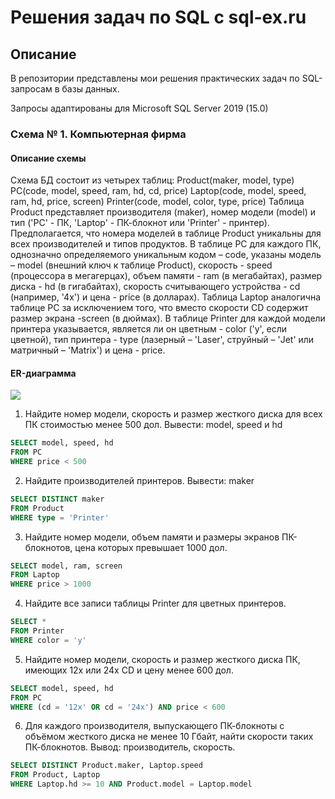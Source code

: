 # Решения задач по SQL с sql-ex.ru

## Описание

В репозитории представлены мои решения практических задач по SQL-запросам в базы данных.

Запросы адаптированы для Microsoft SQL Server 2019 (15.0)

### Схема № 1. Компьютерная фирма

#### Описание схемы
Схема БД состоит из четырех таблиц:
Product(maker, model, type)
PC(code, model, speed, ram, hd, cd, price)
Laptop(code, model, speed, ram, hd, price, screen)
Printer(code, model, color, type, price)
Таблица Product представляет производителя (maker), номер модели (model) и тип ('PC' - ПК, 'Laptop' - ПК-блокнот или 'Printer' - принтер).
Предполагается, что номера моделей в таблице Product уникальны для всех производителей и типов продуктов.
В таблице PC для каждого ПК, однозначно определяемого уникальным кодом – code, указаны модель – model (внешний ключ к таблице Product), скорость - speed (процессора в мегагерцах), объем памяти - ram (в мегабайтах), размер диска - hd (в гигабайтах), скорость считывающего устройства - cd (например, '4x') и цена - price (в долларах).
Таблица Laptop аналогична таблице РС за исключением того, что вместо скорости CD содержит размер экрана -screen (в дюймах).
В таблице Printer для каждой модели принтера указывается, является ли он цветным - color ('y', если цветной), тип принтера - type (лазерный – 'Laser', струйный – 'Jet' или матричный – 'Matrix') и цена - price.

#### ER-диаграмма
![](https://github.com/kirshumir01/sql-ex/computer_firm.png)

1. Найдите номер модели, скорость и размер жесткого диска для всех ПК стоимостью менее 500 дол. Вывести: model, speed и hd

```sql
SELECT model, speed, hd
FROM PC
WHERE price < 500
```

2. Найдите производителей принтеров. Вывести: maker

```sql
SELECT DISTINCT maker
FROM Product
WHERE type = 'Printer'
```

3. Найдите номер модели, объем памяти и размеры экранов ПК-блокнотов, цена которых превышает 1000 дол.

```sql
SELECT model, ram, screen
FROM Laptop
WHERE price > 1000
```

4. Найдите все записи таблицы Printer для цветных принтеров.

```sql
SELECT *
FROM Printer
WHERE color = 'y'
```

5. Найдите номер модели, скорость и размер жесткого диска ПК, имеющих 12x или 24x CD и цену менее 600 дол.

```sql
SELECT model, speed, hd
FROM PC
WHERE (cd = '12x' OR cd = '24x') AND price < 600
```

6. Для каждого производителя, выпускающего ПК-блокноты c объёмом жесткого диска не менее 10 Гбайт, найти скорости таких ПК-блокнотов. Вывод: производитель, скорость.

```sql
SELECT DISTINCT Product.maker, Laptop.speed
FROM Product, Laptop
WHERE Laptop.hd >= 10 AND Product.model = Laptop.model
```